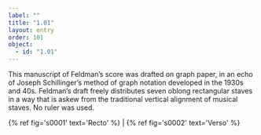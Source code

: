 ```yaml
---
label: ""
title: "1.01"
layout: entry
order: 101
object:
  - id: "1.01"
---
```


This manuscript of Feldman’s score was drafted on graph paper, in an echo of Joseph Schillinger’s method of graph notation developed in the 1930s and 40s. Feldman’s draft freely distributes seven oblong rectangular staves in a way that is askew from the traditional vertical alignment of musical staves. No ruler was used.

{% ref fig='s0001' text='Recto' %} | {% ref fig='s0002' text='Verso' %}
